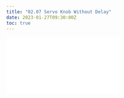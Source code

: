 ```yaml
---
title: "02.07 Servo Knob Without Delay"
date: 2023-01-27T09:30:00Z
toc: true
---
```


![Link to included file content](../../../../arduino/arduino-servo-knob-without-delay.md)
